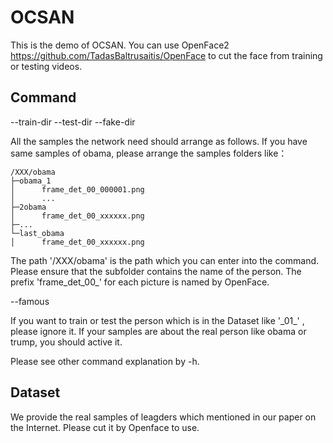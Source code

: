 # OCSAN

This is the demo of OCSAN. 
You can use OpenFace2 https://github.com/TadasBaltrusaitis/OpenFace to cut the face from training or testing videos.

## Command
--train-dir   --test-dir   --fake-dir 

All the samples the network need should arrange as follows.
If you have same samples of obama, please arrange the samples folders like：
```
/XXX/obama
├─obama_1
│      frame_det_00_000001.png
│      ...
├─2obama
│      frame_det_00_xxxxxx.png
├─...
└─last_obama
│      frame_det_00_xxxxxx.png
```
The path '/XXX/obama' is the path which you can enter into the command. 
Please ensure that the subfolder contains the name of the person. 
The prefix 'frame_det_00_' for each picture is named by OpenFace.

--famous

If you want to train or test the person which is in the Dataset like '\_01_' , please ignore it. If your samples are about the real person like obama or trump, you should active it. 

Please see other command explanation by -h.

## Dataset

We provide the real samples of leagders which mentioned in our paper on the Internet. Please cut it by Openface to use.

